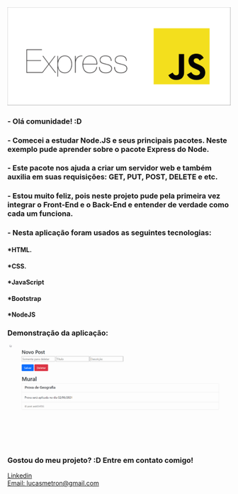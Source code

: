 <div align="center">
  <img src="./public/assets/express.png" alt="Logo Express">
  
</div>

### - Olá comunidade! :D

### - Comecei a estudar Node.JS e seus principais pacotes. Neste exemplo pude aprender sobre o pacote Express do Node.

### - Este pacote nos ajuda a criar um servidor web e também auxilia em suas requisições: GET, PUT, POST, DELETE e etc.

### - Estou muito feliz, pois neste projeto pude pela primeira vez integrar o Front-End e o Back-End e entender de verdade como cada um funciona.
### - Nesta aplicação foram usados as seguintes tecnologias:

#### *HTML.
#### *CSS.
#### *JavaScript
#### *Bootstrap
#### *NodeJS

### Demonstração da aplicação:
![Tela inicial](./public/assets/express.gif)


### Gostou do meu projeto? :D Entre em contato comigo! 
[Linkedin](https://www.linkedin.com/in/lucas-rosa-058683102/) <br/>
[Email: lucasmetron@gmail.com](mailto:lucasmetron@gmail.com)